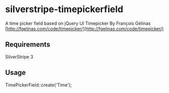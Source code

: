 silverstripe-timepickerfield
============================

A time picker field based on jQuery UI Timepicker By François Gélinas
[http://fgelinas.com/code/timepicker/](http://fgelinas.com/code/timepicker/)

Requirements
--------

SilverStripe 3

Usage
--------

TimePickerField::create('Time');
